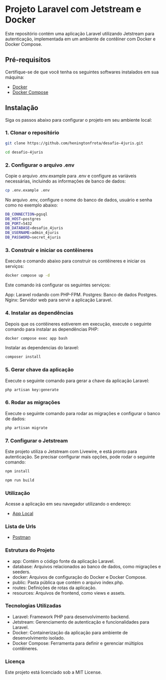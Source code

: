 # Projeto Laravel com Jetstream e Docker

Este repositório contém uma aplicação Laravel utilizando Jetstream para autenticação, implementada em um ambiente de contêiner com Docker e Docker Compose.

## Pré-requisitos

Certifique-se de que você tenha os seguintes softwares instalados em sua máquina:

- [Docker](https://www.docker.com/get-started)
- [Docker Compose](https://docs.docker.com/compose/install/)

## Instalação

Siga os passos abaixo para configurar o projeto em seu ambiente local:

### 1. Clonar o repositório

```bash
git clone https://github.com/heningtonfrota/desafio-4juris.git
```

```bash
cd desafio-4juris
```

### 2. Configurar o arquivo .env
Copie o arquivo .env.example para .env e configure as variáveis necessárias, incluindo as informações de banco de dados:

```bash
cp .env.example .env
```

No arquivo .env, configure o nome do banco de dados, usuário e senha como no exemplo abaixo:

```bash
DB_CONNECTION=pgsql
DB_HOST=postgres
DB_PORT=5432
DB_DATABASE=desafio_4juris
DB_USERNAME=admin_4juris
DB_PASSWORD=secret_4juris
```

### 3. Construir e iniciar os contêineres

Execute o comando abaixo para construir os contêineres e iniciar os serviços:

```bash
docker compose up -d
```
Este comando irá configurar os seguintes serviços:

App: Laravel rodando com PHP-FPM.
Postgres: Banco de dados Postgres.
Nginx: Servidor web para servir a aplicação Laravel.

### 4. Instalar as dependências

Depois que os contêineres estiverem em execução, execute o seguinte comando para instalar as dependências PHP:

```bash
docker compose exec app bash
```

Instalar as dependencias do laravel:

```bash
composer install
```

### 5. Gerar chave da aplicação

Execute o seguinte comando para gerar a chave da aplicação Laravel:

```bash
php artisan key:generate
```
### 6. Rodar as migrações

Execute o seguinte comando para rodar as migrações e configurar o banco de dados:

```bash
php artisan migrate
```

### 7. Configurar o Jetstream
Este projeto utiliza o Jetstream com Livewire, e está pronto para autenticação. Se precisar configurar mais opções, pode rodar o seguinte comando:

```bash
npm install
```

```bash
npm run build
```
### Utilização

Acesse a aplicação em seu navegador utilizando o endereço:

- [App Local](http://localhost:30080)

### Lista de Urls
- [Postman](https://app.getpostman.com/join-team?invite_code=2187a55191b165b6ef87a08ddc82265f&target_code=91faf8b0f0e68533bc0422f80e119f13)

### Estrutura do Projeto

- app: Contém o código fonte da aplicação Laravel.
- database: Arquivos relacionados ao banco de dados, como migrações e seeders.
- docker: Arquivos de configuração do Docker e Docker Compose.
- public: Pasta pública que contém o arquivo index.php.
- routes: Definições de rotas da aplicação.
- resources: Arquivos de frontend, como views e assets.

### Tecnologias Utilizadas

- Laravel: Framework PHP para desenvolvimento backend.
- Jetstream: Gerenciamento de autenticação e funcionalidades para Laravel.
- Docker: Containerização da aplicação para ambiente de desenvolvimento isolado.
- Docker Compose: Ferramenta para definir e gerenciar múltiplos contêineres.

### Licença

Este projeto está licenciado sob a MIT License.
